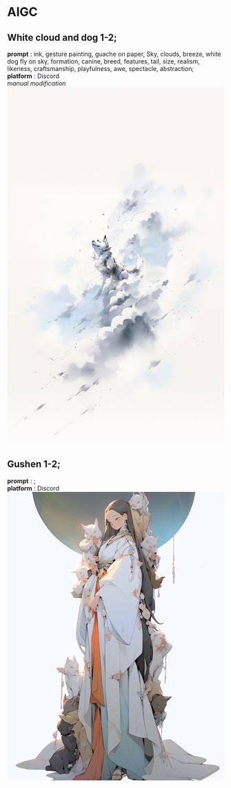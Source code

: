 # AIGC
## White cloud and dog 1-2; 
**prompt** : ink, gesture painting, guache on paper, Sky, clouds, breeze, white dog fly on sky, formation, canine, breed, features, tail, size, realism, likeness, craftsmanship, playfulness, awe, spectacle, abstraction;   
**platform** : Discord   
*manual modification*  
![](./white_cloud_and_dog1.jpg#pic_center)

## Gushen 1-2; 
**prompt** : ;   
**platform** : Discord   
![](./gushen1.png#pic_center)

